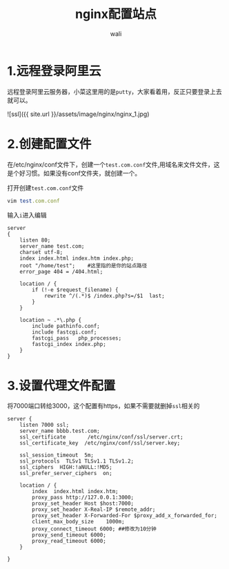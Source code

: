 ﻿---
layout: post
title: nginx配置站点   #标题
tagline: 
category: nginx      #分类
author: wali    #作者
tag: nginx     #标签
ghurl:        #github url
ghurl_zip:    #github zip下载
comments: true

post_nav: false
---

# 1.远程登录阿里云

远程登录阿里云服务器，小菜这里用的是`putty`，大家看着用，反正只要登录上去就可以。 

![ssl]({{ site.url }}/assets/image/nginx/nginx_1.jpg)

# 2.创建配置文件

在/etc/nginx/conf文件下，创建一个`test.com.conf`文件,用域名来文件文件，这是个好习惯。如果没有conf文件夹，就创建一个。

打开创建`test.com.conf`文件	
```ruby
vim test.com.conf
```
输入`i`进入编辑

```nginx
server
{
    listen 80;
    server_name test.com;
    charset utf-8;
    index index.html index.htm index.php;
    root "/home/test";    #这里指的是你的站点路径
    error_page 404 = /404.html;

    location / {
        if (!-e $request_filename) {
            rewrite ^/(.*)$ /index.php?s=/$1  last;
        }
    }

    location ~ .*\.php {
        include pathinfo.conf;
        include fastcgi.conf;
        fastcgi_pass   php_processes;
        fastcgi_index index.php;
    }
}

```


# 3.设置代理文件配置

将7000端口转给3000，这个配置有https，如果不需要就删掉`ssl`相关的

```nginx
server {
	listen 7000 ssl;
	server_name bbbb.test.com;
	ssl_certificate       /etc/nginx/conf/ssl/server.crt;
	ssl_certificate_key  /etc/nginx/conf/ssl/server.key;							

	ssl_session_timeout  5m;
	ssl_protocols  TLSv1 TLSv1.1 TLSv1.2;
	ssl_ciphers  HIGH:!aNULL:!MD5;
	ssl_prefer_server_ciphers  on;

	location / {
		index  index.html index.htm;
		proxy_pass http://127.0.0.1:3000;
		proxy_set_header Host $host:7000;
		proxy_set_header X-Real-IP $remote_addr;
		proxy_set_header X-Forwarded-For $proxy_add_x_forwarded_for;
		client_max_body_size    1000m;
		proxy_connect_timeout 6000; ##修改为10分钟
		proxy_send_timeout 6000;
		proxy_read_timeout 6000;
	}

}

```














